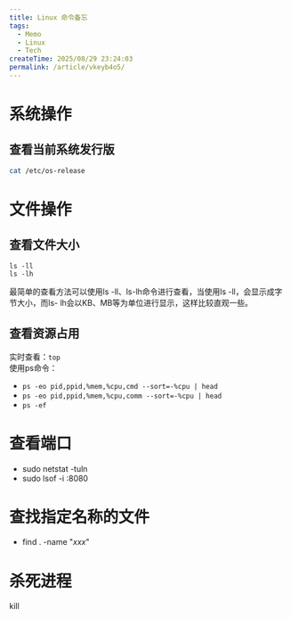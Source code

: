 ```yaml
---
title: Linux 命令备忘
tags:
  - Memo
  - Linux
  - Tech
createTime: 2025/08/29 23:24:03
permalink: /article/vkeyb4o5/
---
```

# 系统操作

## 查看当前系统发行版

```sh
cat /etc/os-release
```

# 文件操作

## 查看文件大小

```shell
ls -ll
ls -lh
```

最简单的查看方法可以使用ls -ll、ls-lh命令进行查看，当使用ls -ll，会显示成字节大小，而ls- lh会以KB、MB等为单位进行显示，这样比较直观一些。

## 查看资源占用

实时查看：`top`  
使用ps命令：

- `ps -eo pid,ppid,%mem,%cpu,cmd --sort=-%cpu | head`
- `ps -eo pid,ppid,%mem,%cpu,comm --sort=-%cpu | head`
- `ps -ef`

# 查看端口

- sudo netstat -tuln
- sudo lsof -i :8080

# 查找指定名称的文件

- find . -name "*xxx*"

# 杀死进程

kill

